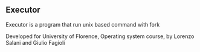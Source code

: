 ## Executor 

Executor is a program that run unix based command with fork 

Developed for University of Florence, Operating system course, by Lorenzo Salani and Giulio Fagioli